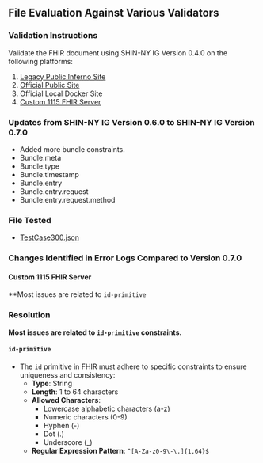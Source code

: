 ## File Evaluation Against Various Validators

### Validation Instructions

Validate the FHIR document using SHIN-NY IG Version 0.4.0 on the following platforms:
1. [Legacy Public Inferno Site](https://inferno.healthit.gov/validator/)
2. [Official Public Site](https://validator.fhir.org/)
3. Official Local Docker Site
4. [Custom 1115 FHIR Server](https://n9r2j0ii52.execute-api.ap-south-1.amazonaws.com/Prod/Bundle/$validate)

### Updates from SHIN-NY IG Version 0.6.0 to SHIN-NY IG Version 0.7.0

- Added more bundle constraints.
- Bundle.meta
- Bundle.type
- Bundle.timestamp
- Bundle.entry
- Bundle.entry.request
- Bundle.entry.request.method

### File Tested

- [TestCase300.json](TestCase300.json)

### Changes Identified in Error Logs Compared to Version 0.7.0


#### Custom 1115 FHIR Server

**Most issues are related to `id-primitive` 

### Resolution

**Most issues are related to `id-primitive` constraints.**

#### `id-primitive`

- The `id` primitive in FHIR must adhere to specific constraints to ensure uniqueness and consistency:
    - **Type**: String
    - **Length**: 1 to 64 characters
    - **Allowed Characters**:
        - Lowercase alphabetic characters (a-z)
        - Numeric characters (0-9)
        - Hyphen (-)
        - Dot (.)
        - Underscore (_)
    - **Regular Expression Pattern**: `^[A-Za-z0-9\-\.]{1,64}$`